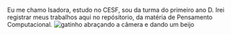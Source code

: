 Eu me chamo Isadora, estudo no CESF, sou da turma do primeiro ano D.
Irei registrar meus trabalhos aqui no repósitorio, da matéria de Pensamento Computacional.
![gatinho abraçando a câmera e dando um beijo](https://media.tenor.com/u56nhKZD24AAAAAi/catkiss-cat.gif)
